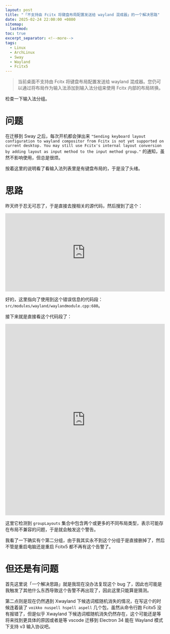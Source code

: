 ```yaml
---
layout: post
title: "「不支持由 Fcitx 将键盘布局配置发送给 wayland 混成器」的一个解决思路"
date: 2025-02-24 22:00:00 +0800
sitemap:
  lastmod: 
toc: true 
excerpt_separator: <!--more-->
tags:
  - Linux
  - ArchLinux
  - Sway
  - Wayland
  - Fcitx5
---
```


> 当前桌面不支持由 Fcitx 将键盘布局配置发送给 wayland 混成器。您仍可以通过将布局作为输入法添加到输入法分组来使用 Fcitx 内部的布局转换。

检查一下输入法分组。

<!--more-->

# 问题

在迁移到 Sway 之后，每次开机都会弹出来 `"Sending keyboard layout configuration to wayland compositor from Fcitx is not yet supported on current desktop. You may still use Fcitx's internal layout conversion by adding layout as input method to the input method group."` 的通知，虽然不影响使用，但总是很烦。  

按着这里的说明看了看输入法列表里是有键盘布局的，于是没了头绪。  

# 思路

昨天终于忍无可忍了，于是直接去搜相关的源代码，然后搜到了这个：  

<iframe frameborder="0" scrolling="no" style="width:100%; height:247px;" allow="clipboard-write" src="https://emgithub.maary.top/iframe.html?target=https%3A%2F%2Fgithub.com%2Ffcitx%2Ffcitx5%2Fblob%2Fa8b2084771a285daf96ff0649834637f73287bc5%2Fpo%2Fzh_CN.po%23L2328-L2335&style=default&type=code&showBorder=on&showLineNumbers=on&showFileMeta=on&showFullPath=on&showCopy=on"></iframe>

好的，这里指向了使用到这个错误信息的代码段：`src/modules/wayland/waylandmodule.cpp:680`。  

接下来就是直接看这个代码段了：  

<iframe frameborder="0" scrolling="no" style="width:100%; height:604px;" allow="clipboard-write" src="https://emgithub.maary.top/iframe.html?target=https%3A%2F%2Fgithub.com%2Ffcitx%2Ffcitx5%2Fblob%2Fa8b2084771a285daf96ff0649834637f73287bc5%2Fsrc%2Fmodules%2Fwayland%2Fwaylandmodule.cpp%23L672-L696&style=default&type=code&showBorder=on&showLineNumbers=on&showFileMeta=on&showFullPath=on&showCopy=on"></iframe>

这里它检测到 `groupLayouts` 集合中包含两个或更多的不同布局类型，表示可能存在布局不兼容的问题，于是就会触发这个警告。  

我看了一下确实有个第二分组，由于我其实永不到这个分组于是直接删掉了，然后不管是重启电脑还是重启 Fcitx5 都不再有这个告警了。  

# 但还是有问题

首先这里说「一个解决思路」就是我现在没办法复现这个 bug 了，因此也可能是我触发了其他什么东西导致这个告警不再出现了，因此这里只能算是猜测。  

第二点则是现在仍然遇到 Xwayland 下候选词框随机消失的情况，在写这个的时候连着装了 `voikko nuspell hspell aspell` 几个包，虽然从命令行跑 Fcitx5 没有报错了，但是似乎 Xwayland 下候选词框随机消失仍然存在，这个可能还是等将来找到更具体的原因或者是等 vscode 迁移到 Electron 34 能在 Wayland 模式下支持 v3 输入协议吧。


